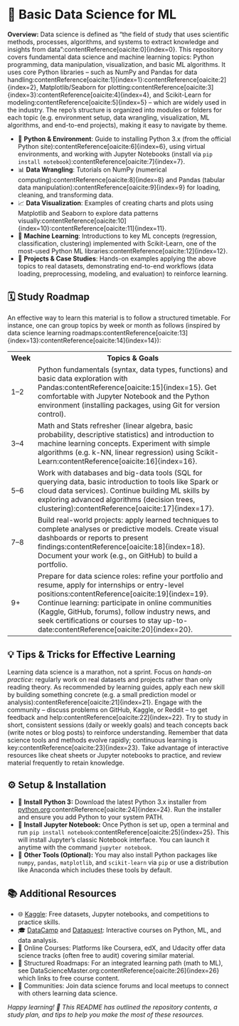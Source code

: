 <h1>📖 Basic Data Science for ML</h1> <p><strong>Overview:</strong> Data science is defined as “the field of study that uses scientific methods, processes, algorithms, and systems to extract knowledge and insights from data”:contentReference[oaicite:0]{index=0}. This repository covers fundamental data science and machine learning topics: Python programming, data manipulation, visualization, and basic ML algorithms. It uses core Python libraries – such as NumPy and Pandas for data handling:contentReference[oaicite:1]{index=1}:contentReference[oaicite:2]{index=2}, Matplotlib/Seaborn for plotting:contentReference[oaicite:3]{index=3}:contentReference[oaicite:4]{index=4}, and Scikit-Learn for modeling:contentReference[oaicite:5]{index=5} – which are widely used in the industry. The repo’s structure is organized into modules or folders for each topic (e.g. environment setup, data wrangling, visualization, ML algorithms, and end-to-end projects), making it easy to navigate by theme.</p> <ul> <li>🔧 <strong>Python & Environment</strong>: Guide to installing Python 3.x (from the official Python site):contentReference[oaicite:6]{index=6}, using virtual environments, and working with Jupyter Notebooks (install via <code>pip install notebook</code>):contentReference[oaicite:7]{index=7}.</li> <li>📊 <strong>Data Wrangling</strong>: Tutorials on NumPy (numerical computing):contentReference[oaicite:8]{index=8} and Pandas (tabular data manipulation):contentReference[oaicite:9]{index=9} for loading, cleaning, and transforming data.</li> <li>📈 <strong>Data Visualization</strong>: Examples of creating charts and plots using Matplotlib and Seaborn to explore data patterns visually:contentReference[oaicite:10]{index=10}:contentReference[oaicite:11]{index=11}.</li> <li>🤖 <strong>Machine Learning</strong>: Introductions to key ML concepts (regression, classification, clustering) implemented with Scikit-Learn, one of the most-used Python ML libraries:contentReference[oaicite:12]{index=12}.</li> <li>🧪 <strong>Projects & Case Studies</strong>: Hands-on examples applying the above topics to real datasets, demonstrating end-to-end workflows (data loading, preprocessing, modeling, and evaluation) to reinforce learning.</li> </ul> <h2>🗓️ Study Roadmap</h2> <p>An effective way to learn this material is to follow a structured timetable. For instance, one can group topics by week or month as follows (inspired by data science learning roadmaps:contentReference[oaicite:13]{index=13}:contentReference[oaicite:14]{index=14}):</p> <table> <tr><th>Week</th><th>Topics & Goals</th></tr> <tr> <td>1–2</td> <td>Python fundamentals (syntax, data types, functions) and basic data exploration with Pandas:contentReference[oaicite:15]{index=15}. Get comfortable with Jupyter Notebook and the Python environment (installing packages, using Git for version control).</td> </tr> <tr> <td>3–4</td> <td>Math and Stats refresher (linear algebra, basic probability, descriptive statistics) and introduction to machine learning concepts. Experiment with simple algorithms (e.g. k-NN, linear regression) using Scikit-Learn:contentReference[oaicite:16]{index=16}.</td> </tr> <tr> <td>5–6</td> <td>Work with databases and big-data tools (SQL for querying data, basic introduction to tools like Spark or cloud data services). Continue building ML skills by exploring advanced algorithms (decision trees, clustering):contentReference[oaicite:17]{index=17}.</td> </tr> <tr> <td>7–8</td> <td>Build real-world projects: apply learned techniques to complete analyses or predictive models. Create visual dashboards or reports to present findings:contentReference[oaicite:18]{index=18}. Document your work (e.g., on GitHub) to build a portfolio.</td> </tr> <tr> <td>9+</td> <td>Prepare for data science roles: refine your portfolio and resume, apply for internships or entry-level positions:contentReference[oaicite:19]{index=19}. Continue learning: participate in online communities (Kaggle, GitHub, forums), follow industry news, and seek certifications or courses to stay up-to-date:contentReference[oaicite:20]{index=20}.</td> </tr> </table> <h2>💡 Tips & Tricks for Effective Learning</h2> <p>Learning data science is a marathon, not a sprint. Focus on <em>hands-on practice</em>: regularly work on real datasets and projects rather than only reading theory. As recommended by learning guides, apply each new skill by building something concrete (e.g. a small prediction model or analysis):contentReference[oaicite:21]{index=21}. Engage with the community – discuss problems on GitHub, Kaggle, or Reddit – to get feedback and help:contentReference[oaicite:22]{index=22}. Try to study in short, consistent sessions (daily or weekly goals) and teach concepts back (write notes or blog posts) to reinforce understanding. Remember that data science tools and methods evolve rapidly; continuous learning is key:contentReference[oaicite:23]{index=23}. Take advantage of interactive resources like cheat sheets or Jupyter notebooks to practice, and review material frequently to retain knowledge.</p> <h2>⚙️ Setup & Installation</h2> <ul> <li>🔸 <strong>Install Python 3:</strong> Download the latest Python 3.x installer from <a href="https://www.python.org/downloads/" target="_blank">python.org</a>:contentReference[oaicite:24]{index=24}. Run the installer and ensure you add Python to your system PATH.</li> <li>🔸 <strong>Install Jupyter Notebook:</strong> Once Python is set up, open a terminal and run <code>pip install notebook</code>:contentReference[oaicite:25]{index=25}. This will install Jupyter’s classic Notebook interface. You can launch it anytime with the command <code>jupyter notebook</code>.</li> <li>🔸 <strong>Other Tools (Optional):</strong> You may also install Python packages like <code>numpy</code>, <code>pandas</code>, <code>matplotlib</code>, and <code>scikit-learn</code> via <code>pip</code> or use a distribution like Anaconda which includes these tools by default.</li> </ul> <h2>📚 Additional Resources</h2> <ul> <li>🌐 <a href="https://www.kaggle.com/">Kaggle</a>: Free datasets, Jupyter notebooks, and competitions to practice skills.</li> <li>🎓 <a href="https://www.datacamp.com/">DataCamp</a> and <a href="https://www.dataquest.io/">Dataquest</a>: Interactive courses on Python, ML, and data analysis.</li> <li>📘 Online Courses: Platforms like Coursera, edX, and Udacity offer data science tracks (often free to audit) covering similar material.</li> <li>🔗 Structured Roadmaps: For an integrated learning path (math to ML), see DataScienceMaster.org:contentReference[oaicite:26]{index=26} which links to free course content.</li> <li>👥 Communities: Join data science forums and local meetups to connect with others learning data science.</li> </ul> <p><em>Happy learning! 🚀 This README has outlined the repository contents, a study plan, and tips to help you make the most of these resources.</em></p>
